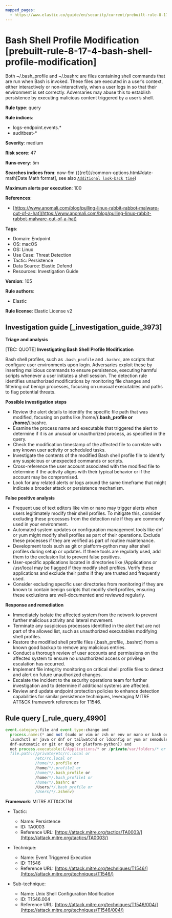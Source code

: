 ```yaml
---
mapped_pages:
  - https://www.elastic.co/guide/en/security/current/prebuilt-rule-8-17-4-bash-shell-profile-modification.html
---
```


# Bash Shell Profile Modification [prebuilt-rule-8-17-4-bash-shell-profile-modification]

Both ~/.bash_profile and ~/.bashrc are files containing shell commands that are run when Bash is invoked. These files are executed in a user’s context, either interactively or non-interactively, when a user logs in so that their environment is set correctly. Adversaries may abuse this to establish persistence by executing malicious content triggered by a user’s shell.

**Rule type**: query

**Rule indices**:

* logs-endpoint.events.*
* auditbeat-*

**Severity**: medium

**Risk score**: 47

**Runs every**: 5m

**Searches indices from**: now-9m ({{ref}}/common-options.html#date-math[Date Math format], see also [`Additional look-back time`](docs-content://solutions/security/detect-and-alert/create-detection-rule.md#rule-schedule))

**Maximum alerts per execution**: 100

**References**:

* [https://www.anomali.com/blog/pulling-linux-rabbit-rabbot-malware-out-of-a-hat](https://www.anomali.com/blog/pulling-linux-rabbit-rabbot-malware-out-of-a-hat)

**Tags**:

* Domain: Endpoint
* OS: macOS
* OS: Linux
* Use Case: Threat Detection
* Tactic: Persistence
* Data Source: Elastic Defend
* Resources: Investigation Guide

**Version**: 105

**Rule authors**:

* Elastic

**Rule license**: Elastic License v2

## Investigation guide [_investigation_guide_3973]

**Triage and analysis**

[TBC: QUOTE]
**Investigating Bash Shell Profile Modification**

Bash shell profiles, such as `.bash_profile` and `.bashrc`, are scripts that configure user environments upon login. Adversaries exploit these by inserting malicious commands to ensure persistence, executing harmful scripts whenever a user initiates a shell session. The detection rule identifies unauthorized modifications by monitoring file changes and filtering out benign processes, focusing on unusual executables and paths to flag potential threats.

**Possible investigation steps**

* Review the alert details to identify the specific file path that was modified, focusing on paths like /home/**/.bash_profile or /home/**/.bashrc.
* Examine the process name and executable that triggered the alert to determine if it is an unusual or unauthorized process, as specified in the query.
* Check the modification timestamp of the affected file to correlate with any known user activity or scheduled tasks.
* Investigate the contents of the modified Bash shell profile file to identify any suspicious or unexpected commands or scripts.
* Cross-reference the user account associated with the modified file to determine if the activity aligns with their typical behavior or if the account may be compromised.
* Look for any related alerts or logs around the same timeframe that might indicate a broader attack or persistence mechanism.

**False positive analysis**

* Frequent use of text editors like vim or nano may trigger alerts when users legitimately modify their shell profiles. To mitigate this, consider excluding these processes from the detection rule if they are commonly used in your environment.
* Automated system updates or configuration management tools like dnf or yum might modify shell profiles as part of their operations. Exclude these processes if they are verified as part of routine maintenance.
* Development tools such as git or platform-python may alter shell profiles during setup or updates. If these tools are regularly used, add them to the exclusion list to prevent false positives.
* User-specific applications located in directories like /Applications or /usr/local may be flagged if they modify shell profiles. Verify these applications and exclude their paths if they are trusted and frequently used.
* Consider excluding specific user directories from monitoring if they are known to contain benign scripts that modify shell profiles, ensuring these exclusions are well-documented and reviewed regularly.

**Response and remediation**

* Immediately isolate the affected system from the network to prevent further malicious activity and lateral movement.
* Terminate any suspicious processes identified in the alert that are not part of the allowed list, such as unauthorized executables modifying shell profiles.
* Restore the modified shell profile files (.bash_profile, .bashrc) from a known good backup to remove any malicious entries.
* Conduct a thorough review of user accounts and permissions on the affected system to ensure no unauthorized access or privilege escalation has occurred.
* Implement file integrity monitoring on critical shell profile files to detect and alert on future unauthorized changes.
* Escalate the incident to the security operations team for further investigation and to determine if additional systems are affected.
* Review and update endpoint protection policies to enhance detection capabilities for similar persistence techniques, leveraging MITRE ATT&CK framework references for T1546.


## Rule query [_rule_query_4990]

```js
event.category:file and event.type:change and
  process.name:(* and not (sudo or vim or zsh or env or nano or bash or Terminal or xpcproxy or login or cat or cp or
  launchctl or java or dnf or tailwatchd or ldconfig or yum or semodule or cpanellogd or dockerd or authselect or chmod or
  dnf-automatic or git or dpkg or platform-python)) and
  not process.executable:(/Applications/* or /private/var/folders/* or /usr/local/* or /opt/saltstack/salt/bin/*) and
  file.path:(/private/etc/rc.local or
             /etc/rc.local or
             /home/*/.profile or
             /home/*/.profile1 or
             /home/*/.bash_profile or
             /home/*/.bash_profile1 or
             /home/*/.bashrc or
             /Users/*/.bash_profile or
             /Users/*/.zshenv)
```

**Framework**: MITRE ATT&CKTM

* Tactic:

    * Name: Persistence
    * ID: TA0003
    * Reference URL: [https://attack.mitre.org/tactics/TA0003/](https://attack.mitre.org/tactics/TA0003/)

* Technique:

    * Name: Event Triggered Execution
    * ID: T1546
    * Reference URL: [https://attack.mitre.org/techniques/T1546/](https://attack.mitre.org/techniques/T1546/)

* Sub-technique:

    * Name: Unix Shell Configuration Modification
    * ID: T1546.004
    * Reference URL: [https://attack.mitre.org/techniques/T1546/004/](https://attack.mitre.org/techniques/T1546/004/)



